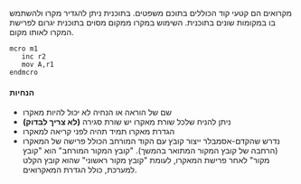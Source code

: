מקרואים הם קטעי קוד הכוללים בתוכם משפטים. בתוכנית ניתן להגדיר מקרו ולהשתמש בו
במקומות שונים בתוכנית. השימוש במקרו ממקום מסוים בתוכנית יגרום לפרישת המקרו לאותו
מקום.
 ```assembly
mcro m1
	inc r2
	mov A,r1
endmcro
```

#### הנחיות
- שם של הוראה או הנחיה לא יכול להיות מאקרו
- ניתן להניח שלכל שורת מאקרו יש שורת סגירה **(לא צריך לבדוק)**
- הגדרת מאקרו תמיד תהיה לפני קריאה למאקרו
- נדרש שהקדם-אסמבלר ייצור קובץ עם הקוד המורחב הכולל פרישה של המאקרו
(הרחבה של קובץ המקור המתואר בהמשך). "קובץ המקור המורחב" הוא "קובץ מקור"
לאחר פרישת המאקרו, לעומת "קובץ מקור ראשוני" שהוא קובץ הקלט למערכת, כולל
הגדרת המאקרואים.

